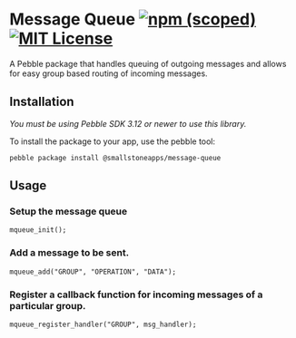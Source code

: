 # Message Queue [![npm (scoped)](https://img.shields.io/npm/v/@smallstoneapps/message-queue.svg?maxAge=2592000&style=flat-square)](https://www.npmjs.com/package/@smallstoneapps/message-queue)&nbsp;[![MIT License](http://img.shields.io/badge/license-MIT-lightgray.svg?style=flat-square)](./LICENSE)

A Pebble package that handles queuing of outgoing messages and allows for easy group based routing of incoming messages.

## Installation

*You must be using Pebble SDK 3.12 or newer to use this library.*

To install the package to your app, use the pebble tool:

```
pebble package install @smallstoneapps/message-queue
```

## Usage

### Setup the message queue

    mqueue_init();

### Add a message to be sent.

    mqueue_add("GROUP", "OPERATION", "DATA");

### Register a callback function for incoming messages of a particular group.

    mqueue_register_handler("GROUP", msg_handler);
